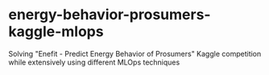 # energy-behavior-prosumers-kaggle-mlops
Solving "Enefit - Predict Energy Behavior of Prosumers" Kaggle competition while extensively using different MLOps techniques
